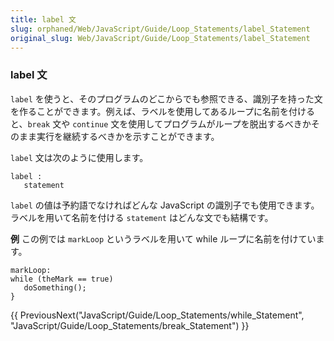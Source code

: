 ```yaml
---
title: label 文
slug: orphaned/Web/JavaScript/Guide/Loop_Statements/label_Statement
original_slug: Web/JavaScript/Guide/Loop_Statements/label_Statement
---
```


### label 文

`label` を使うと、そのプログラムのどこからでも参照できる、識別子を持った文を作ることができます。例えば、ラベルを使用してあるループに名前を付けると、`break` 文や `continue` 文を使用してプログラムがループを脱出するべきかそのまま実行を継続するべきかを示すことができます。

`label` 文は次のように使用します。

```
label :
   statement
```

`label` の値は予約語でなければどんな JavaScript の識別子でも使用できます。ラベルを用いて名前を付ける `statement` はどんな文でも結構です。

**例**
この例では `markLoop` というラベルを用いて while ループに名前を付けています。

```
markLoop:
while (theMark == true)
   doSomething();
}
```

{{ PreviousNext("JavaScript/Guide/Loop_Statements/while_Statement", "JavaScript/Guide/Loop_Statements/break_Statement") }}
